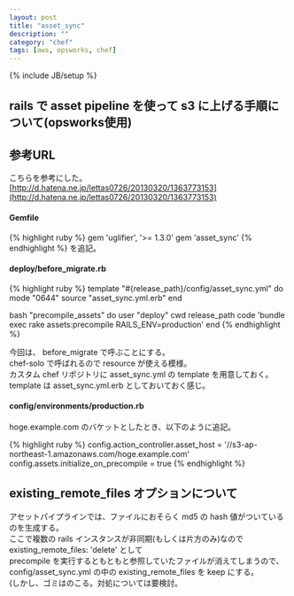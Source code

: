 ```yaml
---
layout: post
title: "asset_sync"
description: ""
category: "chef"
tags: [aws, opsworks, chef]
---
```


{% include JB/setup %}

## rails で asset pipeline を使って s3 に上げる手順について(opsworks使用)

## 参考URL
こちらを参考にした。
[http://d.hatena.ne.jp/lettas0726/20130320/1363773153](http://d.hatena.ne.jp/lettas0726/20130320/1363773153)

#### Gemfile
{% highlight ruby %}
gem 'uglifier', '>= 1.3.0'
gem 'asset_sync'
{% endhighlight %}
を追記。

#### deploy/before_migrate.rb

{% highlight ruby %}
template "#{release_path}/config/asset_sync.yml" do
  mode "0644"
  source "asset_sync.yml.erb"
end

bash "precompile_assets" do
  user "deploy"
  cwd release_path
  code 'bundle exec rake assets:precompile RAILS_ENV=production'
end
{% endhighlight %}

今回は、 before_migrate で呼ぶことにする。  
chef-solo で呼ばれるので resource が使える模様。  
カスタム chef リポジトリに asset_sync.yml の template を用意しておく。  
template は asset_sync.yml.erb としておいておく感じ。

#### config/environments/production.rb
hoge.example.com のバケットとしたとき、以下のように追記。

{% highlight ruby %}
config.action_controller.asset_host = '//s3-ap-northeast-1.amazonaws.com/hoge.example.com'
config.assets.initialize_on_precompile = true
{% endhighlight %}

## existing_remote_files オプションについて
アセットパイプラインでは、ファイルにおそらく md5 の hash 値がついているのを生成する。  
ここで複数の rails インスタンスが非同期(もしくは片方のみ)なので  
existing_remote_files: 'delete' として  
precompile を実行するともともと参照していたファイルが消えてしまうので、  
config/asset_sync.yml の中の existing_remote_files を keep にする。  
(しかし、ゴミはのこる。対処については要検討。  

